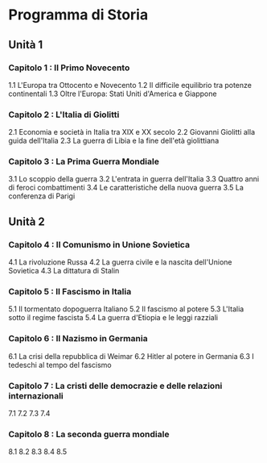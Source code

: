 # Programma di Storia

## Unità 1

### Capitolo 1 : Il Primo Novecento
1.1 L'Europa tra Ottocento e Novecento
1.2 Il difficile equilibrio tra potenze continentali
1.3 Oltre l'Europa: Stati Uniti d'America e Giappone

### Capitolo 2 : L'Italia di Giolitti
2.1 Economia e società in Italia tra XIX e XX secolo
2.2 Giovanni Giolitti alla guida dell'Italia
2.3 La guerra di Libia e la fine dell'età giolittiana

### Capitolo 3 : La Prima Guerra Mondiale
3.1 Lo scoppio della guerra
3.2 L'entrata in guerra dell'Italia
3.3 Quattro anni di feroci combattimenti
3.4 Le caratteristiche della nuova guerra
3.5 La conferenza di Parigi


## Unità 2

### Capitolo 4 : Il Comunismo in Unione Sovietica
4.1 La rivoluzione Russa
4.2 La guerra civile e la nascita dell'Unione Sovietica
4.3 La dittatura di Stalin

### Capitolo 5 : Il Fascismo in Italia
5.1 Il tormentato dopoguerra Italiano
5.2 Il fascismo al potere
5.3 L'Italia sotto il regime fascista
5.4 La guerra d'Etiopia e le leggi razziali

### Capitolo 6 : Il Nazismo in Germania
6.1  La crisi della repubblica di Weimar
6.2 Hitler al potere in Germania
6.3 I tedeschi al tempo del fascismo

### Capitolo 7 : La cristi delle democrazie e delle relazioni internazionali
7.1
7.2
7.3
7.4

### Capitolo 8 : La seconda guerra mondiale
8.1
8.2
8.3
8.4
8.5

<!--stackedit_data:
eyJoaXN0b3J5IjpbLTUyMzgwNDE4LC04NTg3Mzc3MjEsNTI5Mz
g0NTE5LDE5MTYwNzE4NTksLTIwODg3NDY2MTIsNzMwOTk4MTE2
XX0=
-->